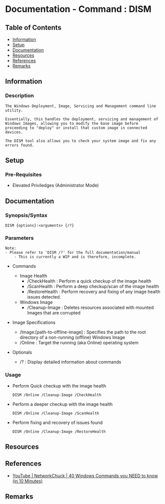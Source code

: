 # Documentation - Command : DISM

## Table of Contents
+ [Information](#information)
+ [Setup](#setup)
+ [Documentation](#documentation)
+ [Resources](#resources)
+ [References](#references)
+ [Remarks](#remarks)

## Information

### Description
```
The Windows Deployment, Image, Servicing and Management command line utility.

Essentially, this handles the deployment, servicing and management of Windows Images, allowing you to modify the base image before
proceeding to "deploy" or install that custom image in connected devices.

The DISM tool also allows you to check your system image and fix any errors found.
```

## Setup

### Pre-Requisites
+ Elevated Priviledges (Administrator Mode)

## Documentation

### Synopsis/Syntax
```batchdos
DISM {options}:<arguments> {/?}
```

### Parameters
```
Note:
- Please refer to 'DISM /?' for the full documentation/manual
    - This is currently a WIP and is therefore, incomplete.
```
- Commands
    - Image Health
        + /CheckHealth : Perform a quick checkup of the image health
        + /ScanHealth : Perform a deep checkup/scan of the image health
        + /RestoreHealth : Perform recovery and fixing of any image health issues detected.
    - Windows Image
        + /Cleanup-Image : Deletes resources associated with mounted Images that are corrupted

- Image Specifications
    + /Image:[path-to-offline-image] : Specifies the path to the root directory of a non-running (offline) Windows Image
    + /Online : Target the running (aka Online) operating system 

- Optionals
    + /? : Display detailed information about commands

### Usage

- Perform Quick checkup with the image health
    ```batchdos
    DISM /Online /Cleanup-Image /CheckHealth
    ```

- Perform a deeper checkup with the image health
    ```batchdos
    DISM /Online /Cleanup-Image /ScanHealth
    ```

- Perform fixing and recovery of issues found
    ```batchdos
    DISM /Online /Cleanup-Image /RestoreHealth
    ```

## Resources

## References
+ [YouTube | NetworkChuck | 40 Windows Commands you NEED to know (in 10 Minutes)](https://www.youtube.com/watch?v=Jfvg3CS1X3A)

## Remarks


